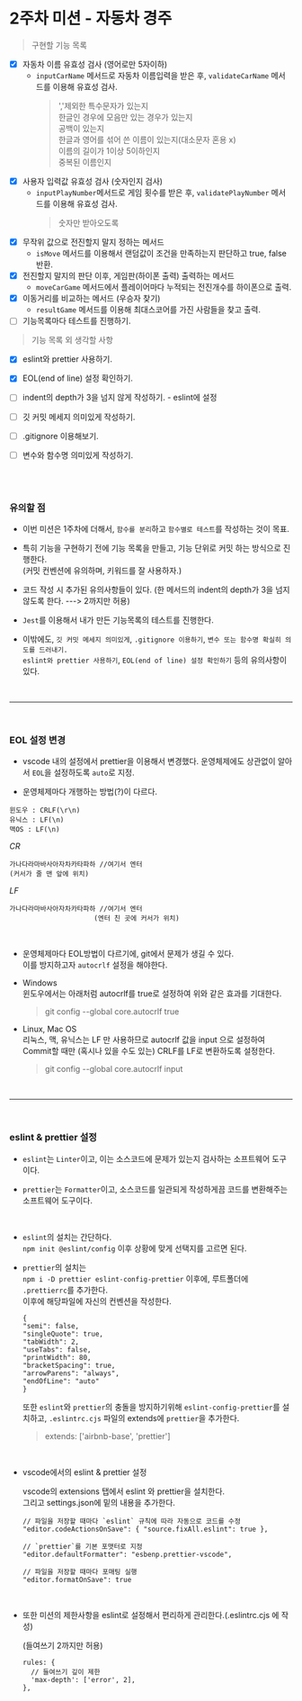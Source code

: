 # 2주차 미션 - 자동차 경주     

> 구현할 기능 목록   
- [x] 자동차 이름 유효성 검사 (영어로만 5자이하)    
  - `inputCarName` 메서드로 자동차 이름입력을 받은 후, `validateCarName` 메서드를 이용해 유효성 검사.   
    >','제외한 특수문자가 있는지      
    한글인 경우에 모음만 있는 경우가 있는지            
    공백이 있는지   
    한글과 영어를 섞어 쓴 이름이 있는지(대소문자 혼용 x)      
    이름의 길이가 1이상 5이하인지    
    중복된 이름인지   
- [x] 사용자 입력값 유효성 검사 (숫자인지 검사)    
  - `inputPlayNumber`메서드로 게임 횟수를 받은 후, `validatePlayNumber` 메서드를 이용해 유효성 검사.   
    >숫자만 받아오도록   
- [x] 무작위 값으로 전진할지 말지 정하는 메서드    
  - `isMove` 메서드를 이용해서 랜덤값이 조건을 만족하는지 판단하고 true, false 반환.   
- [x] 전진할지 말지의 판단 이후, 게임판(하이폰 출력) 출력하는 메서드   
  - `moveCarGame` 메서드에서 플레이어마다 누적되는 전진개수를 하이폰으로 출력.   
- [x] 이동거리를 비교하는 메서드 (우승자 찾기)    
  - `resultGame` 메서드를 이용해 최대스코어를 가진 사람들을 찾고 출력.   
- [ ] 기능목록마다 테스트를 진행하기.    

> 기능 목록 외 생각할 사항 
- [x] eslint와 prettier 사용하기.   
- [x] EOL(end of line) 설정 확인하기.      
- [ ] indent의 depth가 3을 넘지 않게 작성하기. - eslint에 설정   
- [ ] 깃 커밋 메세지 의미있게 작성하기.      
- [ ] .gitignore 이용해보기.      
- [ ] 변수와 함수명 의미있게 작성하기.      


<br>
<br>


### 유의할 점    

  - 이번 미션은 1주차에 더해서, `함수를 분리`하고 `함수별로 테스트`를 작성하는 것이 목표.

  - 특히 기능을 구현하기 전에 기능 목록을 만들고, 기능 단위로 커밋 하는 방식으로 진행한다.   
    (커밋 컨벤션에 유의하며, 키워드를 잘 사용하자.)   
  - 코드 작성 시 추가된 유의사항들이 있다.
    (한 메서드의 indent의 depth가 3을 넘지 않도록 한다. ---> 2까지만 허용)   

  - `Jest`를 이용해서 내가 만든 기능목록의 테스트를 진행한다.   

  - 이밖에도, `깃 커밋 메세지 의미있게`, `.gitignore 이용하기`, `변수 또는 함수명 확실히 의도를 드러내기.`   
    `eslint와 prettier 사용하기`, `EOL(end of line) 설정 확인하기` 등의 유의사항이 있다.   


<br>

---   

<br>

### EOL 설정 변경    
 

- vscode 내의 설정에서 prettier을 이용해서 변경했다.
  운영체제에도 상관없이 알아서 `EOL`을 설정하도록 `auto`로 지정.   

- 운영체제마다 개행하는 방법(?)이 다르다.     

```   
윈도우 : CRLF(\r\n)
유닉스 : LF(\n)
맥OS : LF(\n)
```     

*CR*
```
가나다라마바사아자차카타파하 //여기서 엔터
(커서가 줄 맨 앞에 위치)
```

*LF*
```
가나다라마바사아자차카타파하 //여기서 엔터
                     (엔터 친 곳에 커서가 위치)   
```     

<br>
 

- 운영체제마다 EOL방법이 다르기에, git에서 문제가 생길 수 있다.   
  이를 방지하고자 `autocrlf` 설정을 해야한다.    




- Windows   
  윈도우에서는 아래처럼 autocrlf를 true로 설정하여 위와 같은 효과를 기대한다.   
  >git config --global core.autocrlf true   


- Linux, Mac OS   
  리눅스, 맥, 유닉스는 LF 만 사용하므로 autocrlf 값을 input 으로 설정하여 Commit할 때만 (혹시나 있을 수도 있는) CRLF를 LF로 변환하도록 설정한다.   
  >git config --global core.autocrlf input


<br> 

---   

<br>


### eslint & prettier 설정    

- `eslint`는 `Linter`이고, 이는 소스코드에 문제가 있는지 검사하는 소프트웨어 도구이다.   

- `prettier`는 `Formatter`이고, 소스코드를 일관되게 작성하게끔 코드를 변환해주는 소프트웨어 도구이다.   

<br>

- `eslint`의 설치는 간단하다.   
  `npm init @eslint/config` 이후 상황에 맞게 선택지를 고르면 된다.   

- `prettier`의 설치는  
  `npm i -D prettier eslint-config-prettier` 이후에, 루트폴더에 `.prettierrc`를 추가한다.   
  이후에 해당파일에 자신의 컨벤션을 작성한다.   

  ```
  {
  "semi": false,
  "singleQuote": true,
  "tabWidth": 2,
  "useTabs": false,
  "printWidth": 80,
  "bracketSpacing": true,
  "arrowParens": "always",
  "endOfLine": "auto"
  }
  ```   

  또한 `eslint`와 `prettier`의 충돌을 방지하기위해 `eslint-config-prettier`를 설치하고,
  `.eslintrc.cjs` 파일의 extends에 `prettier`을 추가한다.   

  > extends: ['airbnb-base', 'prettier']   

<br>

- vscode에서의 eslint & prettier 설정   

  vscode의 extensions 탭에서 eslint 와 prettier을 설치한다.   
  그리고 settings.json에 밑의 내용을 추가한다.   

  ```
  // 파일을 저장할 때마다 `eslint` 규칙에 따라 자동으로 코드를 수정
  "editor.codeActionsOnSave": { "source.fixAll.eslint": true },

  // `prettier`를 기본 포맷터로 지정
  "editor.defaultFormatter": "esbenp.prettier-vscode",

  // 파일을 저장할 때마다 포매팅 실행
  "editor.formatOnSave": true
  ```     

<br>

- 또한 미션의 제한사항을 eslint로 설정해서 편리하게 관리한다.(.eslintrc.cjs 에 작성)

  (들여쓰기 2까지만 허용)
  ```
  rules: {
    // 들여쓰기 깊이 제한
    'max-depth': ['error', 2],
  },
  ```